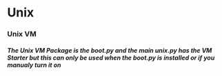 # Unix

### Unix VM
##### The Unix VM Package is the boot.py and the main unix.py has the VM Starter but this can only be used when the boot.py is installed or if you manualy turn it on
